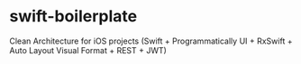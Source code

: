 # swift-boilerplate
Clean Architecture for iOS projects (Swift + Programmatically UI + RxSwift + Auto Layout Visual Format + REST + JWT)
